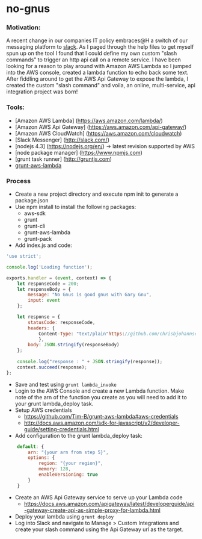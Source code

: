 # no-gnus

### Motivation:

A recent change in our companies IT policy embraces@H a switch of our messaging platform to [slack](http://slack.com). 
As I paged through the help files to get myself spun up on the tool I found that I could define my own custom "slash commands" 
to trigger an http api call on a remote service. I have been looking for a reason to play around with Amazon AWS Lambda so I jumped into the AWS console, created a lambda function to echo back some text. After fiddling around to get the AWS Api Gateway to expose the lambda, I created the custom "slash command" and voila, an online, multi-service, api integration project was born!


### Tools:
* [Amazon AWS Lambda] (https://aws.amazon.com/lambda/)
* [Amazon AWS Api Gateway] (https://aws.amazon.com/api-gateway/)
* [Amazon AWS CloudWatch] (https://aws.amazon.com/cloudwatch)
* [Slack Messenger] (http://slack.com/)
* [nodejs 4.3] (https://nodejs.org/en/) -> latest revision supported by AWS
* [node package manager] (https://www.npmjs.com)
* [grunt task runner] (http://gruntjs.com)
* [grunt-aws-lambda](https://github.com/Tim-B/grunt-aws-lambda)

### Process

* Create a new project directory and execute npm init to generate a package.json
* Use npm install to install the following packages:
	* aws-sdk
	* grunt
	* grunt-cli
	* grunt-aws-lambda
	* grunt-pack
* Add index.js and code:
```javascript
'use strict';

console.log('Loading function');

exports.handler = (event, context) => {
    let responseCode = 200;
    let responseBody = {
        message: "No Gnus is good gnus with Gary Gnu",
        input: event
    };

    let response = {
        statusCode: responseCode,
        headers: {
        	Content-Type: "text/plain"https://github.com/chrisbjohannsen/no-gnus
        	},
        body: JSON.stringify(responseBody)
    };
    
    console.log("response : " + JSON.stringify(response));
    context.succeed(response);
};
```
* Save and test using `grunt lambda_invoke`
* Login to the AWS Console and create a new Lambda function. Make note of the arn of the function you create as you will need to add it to your grunt lambda_deploy task.
* Setup AWS credentials 
	* https://github.com/Tim-B/grunt-aws-lambda#aws-credentials
	* http://docs.aws.amazon.com/sdk-for-javascript/v2/developer-guide/setting-credentials.html
* Add configuration to the grunt lambda_deploy task:
```javascript
	default: {
		arn: "{your arn from step 5}",
		options: {
			region: "{your region}",
			memory: 128,
			enableVersioning: true
		}
    }
```
* Create an AWS Api Gateway service to serve up your Lambda code
    * https://docs.aws.amazon.com/apigateway/latest/developerguide/api-gateway-create-api-as-simple-proxy-for-lambda.html
* Deploy your lambda using `grunt deploy`
* Log into Slack and navigate to Manage > Custom Integrations and create your slash command using the Api Gateway url as the target.
